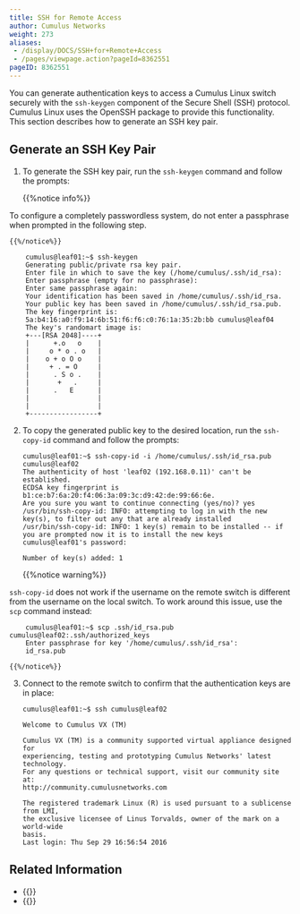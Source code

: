 ```yaml
---
title: SSH for Remote Access
author: Cumulus Networks
weight: 273
aliases:
 - /display/DOCS/SSH+for+Remote+Access
 - /pages/viewpage.action?pageId=8362551
pageID: 8362551
---
```

You can generate authentication keys to access a Cumulus Linux switch
securely with the `ssh-keygen` component of the Secure Shell (SSH)
protocol. Cumulus Linux uses the OpenSSH package to provide this
functionality. This section describes how to generate an SSH key pair.

## Generate an SSH Key Pair

1.  To generate the SSH key pair, run the `ssh-keygen` command and
    follow the prompts:

    {{%notice info%}}

To configure a completely passwordless system, do not enter a
    passphrase when prompted in the following step.

    {{%/notice%}}

        cumulus@leaf01:~$ ssh-keygen
        Generating public/private rsa key pair.
        Enter file in which to save the key (/home/cumulus/.ssh/id_rsa):
        Enter passphrase (empty for no passphrase):
        Enter same passphrase again:
        Your identification has been saved in /home/cumulus/.ssh/id_rsa.
        Your public key has been saved in /home/cumulus/.ssh/id_rsa.pub.
        The key fingerprint is:
        5a:b4:16:a0:f9:14:6b:51:f6:f6:c0:76:1a:35:2b:bb cumulus@leaf04
        The key's randomart image is:
        +---[RSA 2048]----+
        |      +.o   o    |
        |     o * o . o   |
        |    o + o O o    |
        |     + . = O     |
        |      . S o .    |
        |       +   .     |
        |      .   E      |
        |                 |
        |                 |
        +-----------------+

2.  To copy the generated public key to the desired location, run the
    `ssh-copy-id` command and follow the prompts:

        cumulus@leaf01:~$ ssh-copy-id -i /home/cumulus/.ssh/id_rsa.pub cumulus@leaf02
        The authenticity of host 'leaf02 (192.168.0.11)' can't be established.
        ECDSA key fingerprint is b1:ce:b7:6a:20:f4:06:3a:09:3c:d9:42:de:99:66:6e.
        Are you sure you want to continue connecting (yes/no)? yes
        /usr/bin/ssh-copy-id: INFO: attempting to log in with the new key(s), to filter out any that are already installed
        /usr/bin/ssh-copy-id: INFO: 1 key(s) remain to be installed -- if you are prompted now it is to install the new keys
        cumulus@leaf01's password:
         
        Number of key(s) added: 1

    {{%notice warning%}}

`ssh-copy-id` does not work if the username on the remote switch is
    different from the username on the local switch. To work around this
    issue, use the `scp` command instead:

        cumulus@leaf01:~$ scp .ssh/id_rsa.pub cumulus@leaf02:.ssh/authorized_keys
        Enter passphrase for key '/home/cumulus/.ssh/id_rsa':
        id_rsa.pub

    {{%/notice%}}

3.  Connect to the remote switch to confirm that the authentication keys
    are in place:

        cumulus@leaf01:~$ ssh cumulus@leaf02
         
        Welcome to Cumulus VX (TM)
         
        Cumulus VX (TM) is a community supported virtual appliance designed for
        experiencing, testing and prototyping Cumulus Networks' latest technology.
        For any questions or technical support, visit our community site at:
        http://community.cumulusnetworks.com
         
        The registered trademark Linux (R) is used pursuant to a sublicense from LMI,
        the exclusive licensee of Linus Torvalds, owner of the mark on a world-wide
        basis.
        Last login: Thu Sep 29 16:56:54 2016

## Related Information

  - {{<exlink url="https://debian-administration.org/article/152/Password-less_logins_with_OpenSSH" text="Debian Documentation - Password-less logins with OpenSSH">}}
  - {{<exlink url="http://en.wikipedia.org/wiki/Secure_Shell" text="Wikipedia - Secure Shell (SSH)">}}

